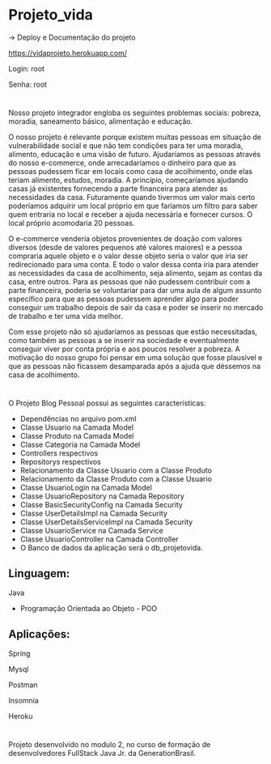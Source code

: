 # Projeto_vida
-> Deploy e Documentação do projeto

https://vidaprojeto.herokuapp.com/

Login: root

Senha: root
#
Nosso projeto integrador engloba os seguintes problemas sociais: pobreza, moradia, saneamento básico, alimentação e educação.
	
O nosso projeto é relevante porque existem muitas pessoas em situação de vulnerabilidade social e que não tem condições para ter uma moradia, alimento, educação e uma visão de futuro. Ajudaríamos as pessoas através do nosso e-commerce, onde arrecadaríamos o dinheiro para que as pessoas pudessem ficar em locais como casa de acolhimento, onde elas teriam alimento, estudos, moradia. A princípio, começaríamos ajudando casas já existentes fornecendo a parte financeira para atender as necessidades da casa. Futuramente quando tivermos um valor mais certo poderíamos adquirir um local próprio em que faríamos um filtro para saber quem entraria no local e receber a ajuda necessária e fornecer cursos. O local próprio acomodaria 20 pessoas. 
	
O e-commerce venderia objetos provenientes de doação com valores diversos (desde de valores pequenos até valores maiores) e a pessoa compraria aquele objeto e o valor desse objeto seria o valor que iria ser redirecionado para uma conta. E todo o valor dessa conta iria para atender as necessidades da casa de acolhimento, seja alimento, sejam as contas da casa, entre outros. Para as pessoas que não pudessem contribuir com a parte financeira, poderia se voluntariar para dar uma aula de algum assunto específico para que as pessoas pudessem aprender algo para poder conseguir um trabalho depois de sair da casa e poder se inserir no mercado de trabalho e ter uma vida melhor. 
	
Com esse projeto não só ajudaríamos as pessoas que estão necessitadas, como também as pessoas a se inserir na sociedade e eventualmente conseguir viver por conta própria e aos poucos resolver a pobreza. A motivação do nosso grupo foi pensar em uma solução que fosse plausível e que as pessoas não ficassem desamparada após a ajuda que déssemos na casa de acolhimento. 
#
O Projeto Blog Pessoal possui as seguintes características:

- Dependências no arquivo pom.xml
- Classe Usuario na Camada Model
- Classe Produto na Camada Model
- Classe Categoria na Camada Model
- Controllers respectivos
- Repositorys respectivos
- Relacionamento da Classe Usuario com a Classe Produto
- Relacionamento da Classe Produto com a Classe Usuario
- Classe UsuarioLogin na Camada Model
- Classe UsuarioRepository na Camada Repository
- Classe BasicSecurityConfig na Camada Security
- Classe UserDetailsImpl na Camada Security
- Classe UserDetailsServiceImpl na Camada Security
- Classe UsuarioService na Camada Service
- Classe UsuarioController na Camada Controller
- O Banco de dados da aplicação será o db_projetovida.
       
## Linguagem:

 Java
 
- Programação Orientada ao Objeto - POO

## Aplicações:

Spring 

Mysql 

Postman 

Insomnia

Heroku

#

Projeto desenvolvido no modulo 2, no curso de formação de desenvolvedores FullStack Java Jr. da GenerationBrasil.

